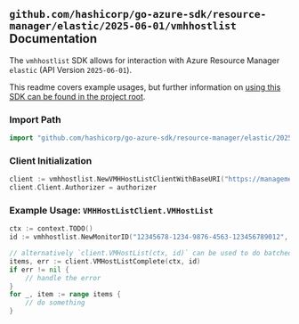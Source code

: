 
## `github.com/hashicorp/go-azure-sdk/resource-manager/elastic/2025-06-01/vmhhostlist` Documentation

The `vmhhostlist` SDK allows for interaction with Azure Resource Manager `elastic` (API Version `2025-06-01`).

This readme covers example usages, but further information on [using this SDK can be found in the project root](https://github.com/hashicorp/go-azure-sdk/tree/main/docs).

### Import Path

```go
import "github.com/hashicorp/go-azure-sdk/resource-manager/elastic/2025-06-01/vmhhostlist"
```


### Client Initialization

```go
client := vmhhostlist.NewVMHHostListClientWithBaseURI("https://management.azure.com")
client.Client.Authorizer = authorizer
```


### Example Usage: `VMHHostListClient.VMHostList`

```go
ctx := context.TODO()
id := vmhhostlist.NewMonitorID("12345678-1234-9876-4563-123456789012", "example-resource-group", "monitorName")

// alternatively `client.VMHostList(ctx, id)` can be used to do batched pagination
items, err := client.VMHostListComplete(ctx, id)
if err != nil {
	// handle the error
}
for _, item := range items {
	// do something
}
```
